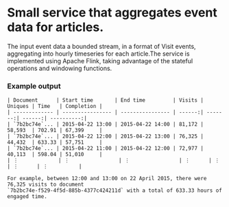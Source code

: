 # Small service that aggregates event data for articles.

The input event data a bounded stream, in a format of Visit events,
aggregating into hourly timeseries for each article.The service is implemented using Apache Flink,
taking advantage of the stateful operations and windowing functions.

### Example output

    | Document      | Start time       | End time         | Visits | Uniques | Time   | Completion |
    | ------------- | ---------------- | ---------------- | ------:| -------:| ------:| ----------:|
    | `7b2bc74e`... | 2015-04-22 13:00 | 2015-04-22 14:00 | 81,172 | 58,593  | 702.91 | 67,399     |
    | `7b2bc74e`... | 2015-04-22 12:00 | 2015-04-22 13:00 | 76,325 | 44,432  | 633.33 | 57,751     |
    | `7b2bc74e`... | 2015-04-22 11:00 | 2015-04-22 12:00 | 72,977 | 40,113  | 598.04 | 51,010     |
    | ⋮             | ⋮                | ⋮                | ⋮      | ⋮       | ⋮      | ⋮          |

    For example, between 12:00 and 13:00 on 22 April 2015, there were 76,325 visits to document
    `7b2bc74e-f529-4f5d-885b-4377c424211d` with a total of 633.33 hours of engaged time.
